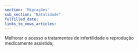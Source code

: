 ```yaml
---
section: 'Migrações'
sub_section: "Natalidade"
fulfilled_date:
links_to_news_articles:
---
```


Melhorar o acesso a tratamentos de infertilidade e reprodução medicamente assistida;